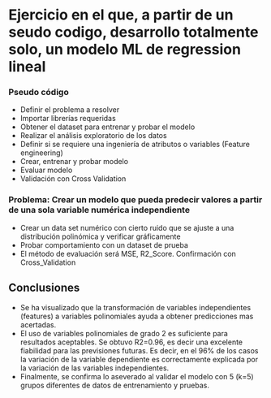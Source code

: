 # Ejercicio en el que, a partir de un seudo codigo, desarrollo totalmente solo, un modelo ML de regression lineal
### Pseudo código
- Definir el problema a resolver
- Importar librerías requeridas
- Obtener el dataset para entrenar y probar el modelo
- Realizar el análisis exploratorio de los datos
- Definir si se requiere una ingeniería de atributos o variables (Feature engineering)
- Crear, entrenar y probar modelo
- Evaluar modelo
- Validación con Cross Validation
### Problema: Crear un modelo que pueda predecir valores a partir de una sola variable numérica independiente
- Crear un data set numérico con cierto ruido que se ajuste a una distribución polinómica y verificar gráficamente
- Probar comportamiento con un dataset de prueba
- El método de evaluación será MSE, R2_Score. Confirmación con Cross_Validation
## Conclusiones
- Se ha visualizado que la transformación de variables independientes (features) a variables polinomiales ayuda a obtener predicciones mas acertadas.
- El uso de variables polinomiales de grado 2 es suficiente para resultados aceptables. Se obtuvo R2=0.96, es decir una excelente fiabilidad para las previsiones futuras. Es decir, en el 96% de los casos la variación de la variable dependiente es correctamente explicada por la variación de las variables independientes.
- Finalmente, se confirma lo aseverado al validar el modelo con 5 (k=5) grupos diferentes de datos de entrenamiento y pruebas.

